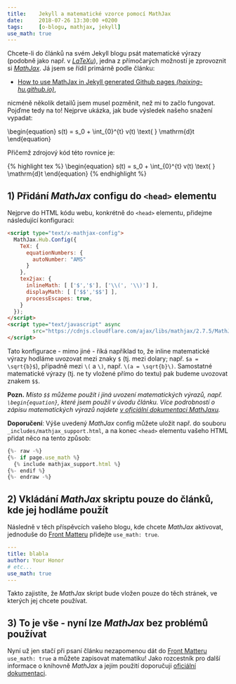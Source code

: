 ```yaml
---
title:    Jekyll a matematické vzorce pomocí MathJax
date:     2018-07-26 13:30:00 +0200
tags:     [o-blogu, mathjax, jekyll]
use_math: true
---
```

Chcete-li do článků na svém Jekyll blogu psát matematické výrazy
(podobně jako např. v [_LaTeXu_][1]), jedna z přímočarých možností
je zprovoznit si [_MathJax_][2]. Já jsem se řídil primárně podle článku:

- [How to use MathJax in Jekyll generated Github pages _(haixing-hu.github.io)_][3],

nicméně několik detailů jsem musel pozměnit, než mi to začlo fungovat.
Pojďme tedy na to! Nejprve ukázka, jak bude výsledek našeho snažení vypadat:

\begin{equation}
  s(t) = s_0 + \int_{0}^{t} v(t) \text{ } \mathrm{d}t
\end{equation}

Přičemž zdrojový kód této rovnice je:

{% highlight tex %}
\begin{equation}
  s(t) = s_0 + \int_{0}^{t} v(t) \text{ } \mathrm{d}t
\end{equation}
{% endhighlight %}

## 1) Přidání _MathJax_ configu do `<head>` elementu

Nejprve do HTML kódu webu, konkrétně do `<head>` elementu, přidejme
následující konfiguraci:

```html
<script type="text/x-mathjax-config">
  MathJax.Hub.Config({
    TeX: {
      equationNumbers: {
        autoNumber: "AMS"
      }
    },
    tex2jax: {
      inlineMath: [ ['$','$'], ['\\(', '\\)'] ],
      displayMath: [ ['$$','$$'] ],
      processEscapes: true,
    }
  });
</script>
<script type="text/javascript" async
        src="https://cdnjs.cloudflare.com/ajax/libs/mathjax/2.7.5/MathJax.js?config=TeX-MML-AM_CHTML">
</script>
```

Tato konfigurace - mimo jiné - říká například to, že inline matematické výrazy
hodláme uvozovat mezi znaky `$` (tj. mezi dolary; např. `$a = \sqrt{b}$`), případně
mezi `\(` a `\)`, např. `\(a = \sqrt{b}\)`. Samostatné matematické výrazy
(tj. ne ty vložené přímo do textu) pak budeme uvozovat znakem `$$`.

__Pozn.__ _Místo `$$` můžeme použít i jiná uvození matematických výrazů, např. `\begin{equation}`,
které jsem použil v úvodu článku. Více podrobností o zápisu matematických výrazů najdete
[v oficiální dokumentaci MathJaxu][4]._

__Doporučení__: Výše uvedený _MathJax_ config můžete uložit např.
do souboru `_includes/mathjax_support.html`, a na konec `<head>` elementu
vašeho HTML přidat něco na tento způsob:

```js
{%- raw -%}
{%- if page.use_math %}
  {% include mathjax_support.html %}
{%- endif %}
{%- endraw -%}
```

## 2) Vkládání _MathJax_ skriptu pouze do článků, kde jej hodláme použít

Následně v těch příspěvcích vašeho blogu, kde chcete _MathJax_ aktivovat,
jednoduše do [Front Matteru][5] přidejte `use_math: true`.

```yaml
---
title: blabla
author: Your Honor
# etc...
use_math: true
---
```

Takto zajistíte, že _MathJax_ skript bude vložen pouze do těch stránek,
ve kterých jej chcete používat.

## 3) To je vše - nyní lze _MathJax_ bez problémů používat

Nyní už jen stačí při psaní článku nezapomenou dát do [Front Matteru][5]
`use_math: true` a můžete zapisovat matematiku! Jako rozcestník pro další
informace o knihovně _MathJax_ a jejím použití doporučuji [oficiální dokumentaci][6].

[1]: https://cs.wikipedia.org/wiki/LaTeX
[2]: https://www.mathjax.org/
[3]: http://haixing-hu.github.io/programming/2013/09/20/how-to-use-mathjax-in-jekyll-generated-github-pages/
[4]: https://docs.mathjax.org/en/latest/start.html#tex-and-latex-input
[5]: https://jekyllrb.com/docs/frontmatter/
[6]: https://docs.mathjax.org/en/latest/index.html
